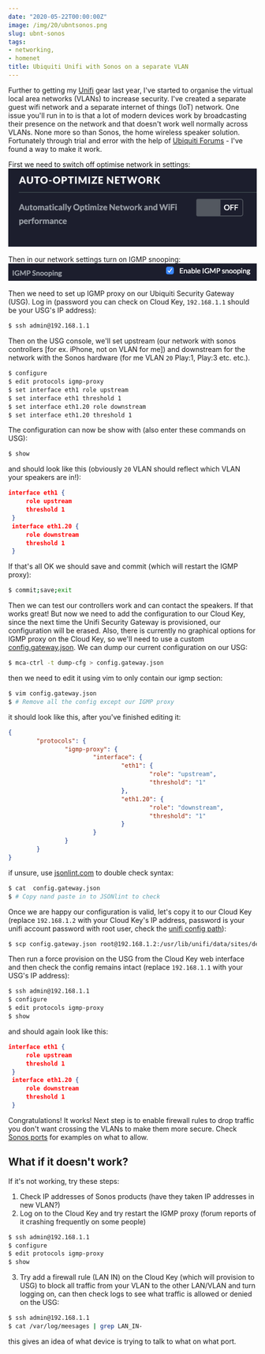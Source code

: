 ```yaml
---
date: "2020-05-22T00:00:00Z"
image: /img/20/ubntsonos.png
slug: ubnt-sonos
tags:
- networking,
- homenet
title: Ubiquiti Unifi with Sonos on a separate VLAN
---
```


Further to getting my [Unifi](/ubnt) gear last year, I've started to organise 
the virtual local area networks (VLANs) to increase security. I've created a 
separate guest wifi network and a separate internet of things (IoT) network. 
One issue you'll run in to is that a lot of modern devices work by broadcasting 
their presence on the network and that doesn't work well normally across VLANs. 
None more so than Sonos, the home wireless speaker solution. Fortunately through 
trial and error with the help of [Ubiquiti Forums][] - I've found a way to make it 
work.


First we need to switch off optimise network in settings:
![Optimize Network settings](/img/20/optimize.png "Optimise Network Settings")


Then in our network settings turn on IGMP snooping:
![IGMP Snooping settings](/img/20/igmpsnoop.png "IGMP Settings")

Then we need to set up IGMP proxy on our Ubiquiti Security Gateway (USG). 
Log in (password you can check on Cloud Key, `192.168.1.1` should be your USG's IP 
address):
```sh
$ ssh admin@192.168.1.1
```

Then on the USG console, we'll set upstream (our network with sonos controllers 
[for ex. iPhone, not on VLAN for me]) and downstream for the network with the Sonos hardware 
(for me VLAN `20` Play:1, Play:3 etc. etc.).
```sh
$ configure
$ edit protocols igmp-proxy
$ set interface eth1 role upstream
$ set interface eth1 threshold 1
$ set interface eth1.20 role downstream
$ set interface eth1.20 threshold 1
```

The configuration can now be show with (also enter these commands on USG):
```sh
$ show
```

and should look like this (obviously `20` VLAN should reflect which VLAN your speakers 
are in!):
```json
interface eth1 {
     role upstream
     threshold 1
 }
 interface eth1.20 {
     role downstream
     threshold 1
 }
```

If that's all OK we should save and commit (which will restart the IGMP proxy):
```sh
$ commit;save;exit
```

Then we can test our controllers work and can contact the speakers. If that works 
great! But now we need to add the configuration to our Cloud Key, since the next 
time the Unifi Security Gateway is provisioned, our configuration will be erased. 
Also, there is currently no graphical options for IGMP proxy on the Cloud Key, so 
we'll need to use a custom [config.gateway.json][]. We can dump our current configuration 
on our USG:
```sh
$ mca-ctrl -t dump-cfg > config.gateway.json
```

then we need to edit it using vim to only contain our igmp section:
```sh
$ vim config.gateway.json
$ # Remove all the config except our IGMP proxy
```

it should look like this, after you've finished editing it:
```json
{
        "protocols": {
                "igmp-proxy": {
                        "interface": {
                                "eth1": {
                                        "role": "upstream",
                                        "threshold": "1"
                                },
                                "eth1.20": {
                                        "role": "downstream",
                                        "threshold": "1"
                                }
                        }
                }
        }
}

```

if unsure, use [jsonlint.com](https://jsonlint.com) to double check syntax:
```sh
$ cat  config.gateway.json
$ # Copy nand paste in to JSONlint to check
```

Once we are happy our configuration is valid, let's copy it to our Cloud Key 
(replace `192.168.1.2` with your Cloud Key's IP address, password is your unifi 
account password with root user, check the [unifi config path][]):
```sh
$ scp config.gateway.json root@192.168.1.2:/usr/lib/unifi/data/sites/default/config.gateway.json
```

Then run a force provision on the USG from the Cloud Key web interface and then 
check the config remains intact (replace `192.168.1.1` with your USG's IP address):
```sh
$ ssh admin@192.168.1.1
$ configure
$ edit protocols igmp-proxy
$ show
```

and should again look like this:
```json
interface eth1 {
     role upstream
     threshold 1
 }
 interface eth1.20 {
     role downstream
     threshold 1
 }
```

Congratulations! It works! Next step is to enable firewall rules to drop traffic you don't 
want crossing the VLANs to make them more secure. Check [Sonos ports][] for examples on 
what to allow.

## What if it doesn't work?

If it's not working, try these steps:
1. Check IP addresses of Sonos products (have they taken IP addresses in new VLAN?)
2. Log on to the Cloud Key and try restart the IGMP proxy (forum reports of it 
crashing frequently on some people)
```sh
$ ssh admin@192.168.1.1
$ configure
$ edit protocols igmp-proxy
$ show
```
3. Try add a firewall rule (LAN IN) on the Cloud Key (which will provision to USG) to block all traffic from your VLAN 
to the other LAN/VLAN and turn logging on, can then check logs to see what traffic is 
allowed or denied on the USG:
```sh
$ ssh admin@192.168.1.1
$ cat /var/log/meesages | grep LAN_IN-
```
this gives an idea of what device is trying to talk to what on what port.

[Ubiquiti Forums]: https://community.ui.com/questions/Configure-Sonos-across-subnets-on-USG/a758382b-72e4-446b-90cc-ea353482ff1a
[config.gateway.json]: https://help.ui.com/hc/en-us/articles/215458888-UniFi-USG-Advanced-Configuration-Using-config-gateway-json
[unifi config path]: https://help.ui.com/hc/en-us/articles/115004872967
[Sonos ports]: https://support.sonos.com/s/article/688?language=en_US